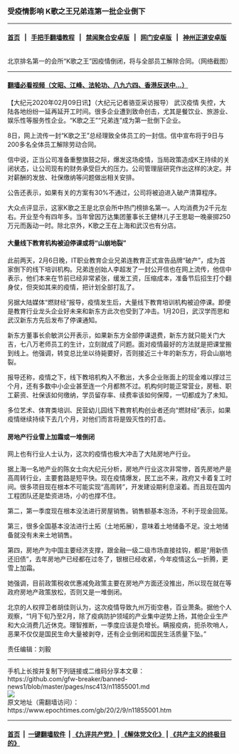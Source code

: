 ### 受疫情影响 K歌之王兄弟连第一批企业倒下
------------------------

#### [首页](https://github.com/gfw-breaker/banned-news1/blob/master/README.md) &nbsp;&nbsp;|&nbsp;&nbsp; [手把手翻墙教程](https://github.com/gfw-breaker/guides/wiki) &nbsp;&nbsp;|&nbsp;&nbsp; [禁闻聚合安卓版](https://github.com/gfw-breaker/bn-android) &nbsp;&nbsp;|&nbsp;&nbsp; [网门安卓版](https://github.com/oGate2/oGate) &nbsp;&nbsp;|&nbsp;&nbsp; [神州正道安卓版](https://github.com/SzzdOgate/update) 



<div><img alt="" class="aligncenter wp-post-image" src="https://i.epochtimes.com/assets/uploads/2020/02/Screen-Shot-2020-02-09-at-10.16.19-pm-600x400.png"/>
<div class="red16 caption">
 <p>
  北京排名第一的会所“K歌之王”因疫情倒闭，将与全部员工解除合同。（网络截图）
 </p>
</div>
</div><hr/>

#### [翻墙必看视频（文昭、江峰、法轮功、八九六四、香港反送中...）](https://github.com/gfw-breaker/banned-news1/blob/master/pages/link3.md)

<div><p>
 【大纪元2020年02月09日讯】（大纪元记者骆亚采访报导）
 <ok href="https://www.epochtimes.com/gb/tag/%E6%AD%A6%E6%B1%89%E7%96%AB%E6%83%85.html">
  武汉疫情
 </ok>
 失控，大陆各地纷纷一延再延开工时间。很多企业遭到致命创击，尤其是餐饮业、旅游业、娱乐性等服务性企业。“K歌之王”“兄弟连”成为第一批倒下企业。
</p>
<p>
 8日，网上流传一封“K歌之王”总经理致全体员工的一封信。信中宣布将于9日与200多名全体员工解除劳动合同。
</p>
<p>
 信中说，正当公司准备重整旗鼓之际，爆发这场疫情，当局政策造成K王持续的关闭状态，让公司现有的财务承受巨大的压力。公司管理层研究作出这样的决定。并对薪酬的发放、社保缴纳等问题做出相关安排。
</p>
<p>
 公告还表示，如果有关的方案有30%不通过，公司将被迫进入破产清算程序。
</p>
<p>
 大众点评显示，这家K歌之王是北京会所中热门榜排名第一。人均消费为2千元左右。开业至今有四年多。当年曾因万达集团董事长王健林儿子王思聪一晚豪掷250万元而轰动一时。除北京外，K歌之王在上海和武汉也有分店。
</p>
<h4>
 大量线下教育机构被迫停课或将“山崩地裂”
</h4>
<p>
 此前两天，2月6日晚，IT职业教育企业兄弟连教育正式宣告品牌“破产”，成为首家倒下的线下培训机构。兄弟连创始人李超发了一封公开信也在网上流传，他信中表示，他们本来在节前已经非常紧张，缓发工资，压缩成本，准备节后招生打个翻身仗，但突如其来的疫情，把计划全部打乱了。
</p>
<p>
 另据大陆媒体“燃财经”报导，疫情发生后，大量线下教育培训机构被迫停课。即便是教育行业龙头企业好未来和新东方此次也受到了冲击。1月20日，武汉学而思和武汉新东方先后发布了停课通知。
</p>
<p>
 新东方董事长俞敏洪公开表示，如果新东方全部停课退费，新东方就只能关门大吉，七八万老师员工的生计，立刻就成了问题。面对疫情最好的方法就是把课堂搬到线上。他强调，转变总比坐以待毙要好，否则接近三十年的新东方，将会山崩地裂。
</p>
<p>
 报导还称，疫情之下，线下教培机构入不敷出，大多企业账面上的现金难以撑过三个月，还有多数中小企业甚至连一个月都熬不过。机构何时能正常营业，房租、职工薪资、社保该如何缴纳，学员留存率、续费率该如何保障，一切都成为了未知。
</p>
<p>
 多位艺术、体育类培训、民营幼儿园线下教育机构创业者还向“燃财经”表示，如果疫情继续持续下去几个月，对他们而言将是毁灭性的打击。
</p>
<h4>
 房地产行业雪上加霜或一堆倒闭
</h4>
<p>
 网上也有行业人士认为，这次的疫情也极大冲击了大陆房地产行业。
</p>
<p>
 据上海一名地产业的陈女士向大纪元分析，房地产行业这次非常惨，首先房地产是高周转行业，主要套路是短平快。现在疫情爆发，民工出不来，政府又卡着复工时间。很多项目现在根本不可能实现“高周转”，开发建设期利息滚着。而且现在国内工程团队还是垫资进场，小的也撑不住。
</p>
<p>
 第二，第一季度现在根本没法进行房屋销售。销售额基本泡汤，不利于现金回笼。
</p>
<p>
 第三，很多全国基本没法进行土拓（土地拓展），意味着土地储备不足。没土地储备就没有未来土地销售。
</p>
<p>
 第四，房地产为中国主要经济支撑，跟金融一级二级市场直接挂钩，都是“用新债还旧债”，去年房地产已经都在过冬了，银根已经收紧，今年疫情这么一折腾，更雪上加霜。
</p>
<p>
 她强调，目前政策税收优惠减免政策主要在房地产方面还没推出，所以现在就在等政府房地产政策放松，否则又是一堆倒闭。
</p>
<p>
 北京的人权捍卫者胡佳则认为，这次疫情导致九州万街空巷，百业萧条。据他个人观察，“1月下旬乃至2月，除了疫病防护领域的产业集中逆势上扬，其他企业生产和大众消费几近休克。理智推断，一季度应该是负增长。瞒报疫病，扼杀吹哨人，恶果不仅仅是国民生命大量被剥夺，还有企业倒闭和国民生活质量下坠。”
</p>
<p>
 责任编辑：刘毅
</p>
</div>
<hr/>
手机上长按并复制下列链接或二维码分享本文章：<br/>
https://github.com/gfw-breaker/banned-news1/blob/master/pages/nsc413/n11855001.md <br/>
<a href='https://github.com/gfw-breaker/banned-news1/blob/master/pages/nsc413/n11855001.md'><img src='https://github.com/gfw-breaker/banned-news1/blob/master/pages/nsc413/n11855001.md.png'/></a> <br/>
原文地址（需翻墙访问）：https://www.epochtimes.com/gb/20/2/9/n11855001.htm


------------------------
#### [首页](https://github.com/gfw-breaker/banned-news1/blob/master/README.md) &nbsp;|&nbsp; [一键翻墙软件](https://github.com/gfw-breaker/nogfw/blob/master/README.md) &nbsp;| [《九评共产党》](https://github.com/gfw-breaker/9ping.md/blob/master/README.md#九评之一评共产党是什么) | [《解体党文化》](https://github.com/gfw-breaker/jtdwh.md/blob/master/README.md) | [《共产主义的终极目的》](https://github.com/gfw-breaker/gczydzjmd.md/blob/master/README.md)


<img src='http://gfw-breaker.win/banned-news/pages/nsc413/n11855001.md' width='0px' height='0px'/>